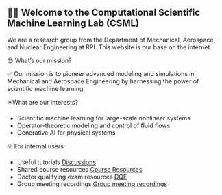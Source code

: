 ## 🙋‍♀️ Welcome to the Computational Scientific Machine Learning Lab (CSML) 

We are a research group from the Department of Mechanical, Aerospace, and Nuclear Engineering at RPI. This website is our base on the internet. 

:sunglasses: What’s our mission?

:white_check_mark: Our mission is to pioneer advanced modeling and simulations in Mechanical and Aerospace Engineering by harnessing the power of scientific machine learning.

:eight_pointed_black_star:What are our interests?

- Scientific machine learning for large-scale nonlinear systems
- Operator-theoretic modeling and control of fluid flows
- Generative AI for physical systems

:biohazard: For internal users:
- Useful tutorials [Discussions](https://github.com/csml-rpi/wiki/discussions) 
- Shared course resources [Course Resources](https://github.com/csml-rpi/shared-course-materials)
- Doctor qualifying exam resources [DQE](https://github.com/csml-rpi/wiki/discussions/12)
- Group meeting recordings [Group meeting recordings](https://github.com/csml-rpi/wiki/discussions/15)

<!--

**Here are some ideas to get you started:**

🌈 Contribution guidelines - how can the community get involved?
👩‍💻 Useful resources - where can the community find your docs? Is there anything else the community should know?
🍿 Fun facts - what does your team eat for breakfast?
🧙 Remember, you can do mighty things with the power of [Markdown](https://docs.github.com/github/writing-on-github/getting-started-with-writing-and-formatting-on-github/basic-writing-and-formatting-syntax)
-->
